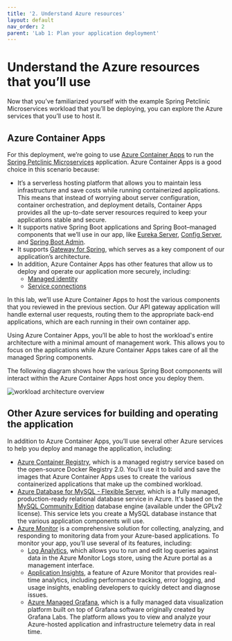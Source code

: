 ```yaml
---
title: '2. Understand Azure resources'
layout: default
nav_order: 2
parent: 'Lab 1: Plan your application deployment'
---
```


# Understand the Azure resources that you’ll use

Now that you’ve familiarized yourself with the example Spring Petclinic Microservices workload that you’ll be deploying, you can explore the Azure services that you’ll use to host it.

## Azure Container Apps

For this deployment, we’re going to use [Azure Container Apps](https://learn.microsoft.com/azure/container-apps/overview) to run the [Spring Petclinic Microservices](https://github.com/spring-petclinic/spring-petclinic-microservices) application. Azure Container Apps is a good choice in this scenario because:

-   It’s a serverless hosting platform that allows you to maintain less infrastructure and save costs while running containerized applications. This means that instead of worrying about server configuration, container orchestration, and deployment details, Container Apps provides all the up-to-date server resources required to keep your applications stable and secure.
-   It supports native Spring Boot applications and Spring Boot–managed components that we’ll use in our app, like [Eureka Server](https://learn.microsoft.com/azure/container-apps/java-eureka-server?tabs=azure-cli), [Config Server](https://learn.microsoft.com/azure/container-apps/java-config-server?tabs=azure-cli), and [Spring Boot Admin](https://learn.microsoft.com/azure/container-apps/java-admin?tabs=azure-cli).
-   It supports [Gateway for Spring](https://learn.microsoft.com/azure/container-apps/java-gateway-for-spring), which serves as a key component of our application’s architecture.
-   In addition, Azure Container Apps has other features that allow us to deploy and operate our application more securely, including:
    -   [Managed identity](https://learn.microsoft.com/azure/container-apps/managed-identity)
    -   [Service connections](https://learn.microsoft.com/en-us/azure/devops/pipelines/library/service-endpoints)

In this lab, we’ll use Azure Container Apps to host the various components that you reviewed in the previous section. Our API gateway application will handle external user requests, routing them to the appropriate back-end applications, which are each running in their own container app.

Using Azure Container Apps, you’ll be able to host the workload's entire architecture with a minimal amount of management work. This allows you to focus on the applications while Azure Container Apps takes care of all the managed Spring components.

The following diagram shows how the various Spring Boot components will interact within the Azure Container Apps host once you deploy them.

![workload architecture overview](../../images/aca-overview.png)

## Other Azure services for building and operating the application

In addition to Azure Container Apps, you’ll use several other Azure services to help you deploy and manage the application, including:

-   [Azure Container Registry](https://learn.microsoft.com/azure/container-registry/container-registry-intro), which is a managed registry service based on the open-source Docker Registry 2.0. You’ll use it to build and save the images that Azure Container Apps uses to create the various containerized applications that make up the combined workload.
-   [Azure Database for MySQL - Flexible Server](https://learn.microsoft.com/azure/mysql/flexible-server/overview), which is a fully managed, production-ready relational database service in Azure. It's based on the [MySQL Community Edition](https://www.mysql.com/products/community/) database engine (available under the GPLv2 license). This service lets you create a MySQL database instance that the various application components will use.
-   [Azure Monitor](https://learn.microsoft.com/azure/azure-monitor/overview) is a comprehensive solution for collecting, analyzing, and responding to monitoring data from your Azure-based applications. To monitor your app, you’ll use several of its features, including:
    -   [Log Analytics](https://learn.microsoft.com/azure/azure-monitor/logs/log-analytics-overview), which allows you to run and edit log queries against data in the Azure Monitor Logs store, using the Azure portal as a management interface.
    -   [Application Insights](https://learn.microsoft.com/azure/azure-monitor/app/app-insights-overview), a feature of Azure Monitor that provides real-time analytics, including performance tracking, error logging, and usage insights, enabling developers to quickly detect and diagnose issues.
    -   [Azure Managed Grafana](https://learn.microsoft.com/azure/managed-grafana/overview), which is a fully managed data visualization platform built on top of Grafana software originally created by Grafana Labs. The platform allows you to view and analyze your Azure-hosted application and infrastructure telemetry data in real time.
